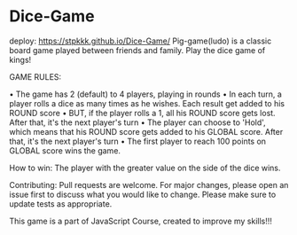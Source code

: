 # Dice-Game
deploy: https://stpkkk.github.io/Dice-Game/
Pig-game(ludo) is a classic board game played between friends and family. Play the dice game of kings!

GAME RULES:

• The game has 2 (default) to 4 players, playing in rounds
• In each turn, a player rolls a dice as many times as he wishes. Each result get added to his ROUND score
• BUT, if the player rolls a 1, all his ROUND score gets lost. After that, it's the next player's turn
• The player can choose to 'Hold', which means that his ROUND score gets added to his GLOBAL score. After that, it's the next player's turn
• The first player to reach 100 points on GLOBAL score wins the game.

How to win:
The player with the greater value on the side of the dice wins.

Contributing:
Pull requests are welcome. For major changes, please open an issue first to discuss what you would like to change. Please make sure to update tests as appropriate.

This game is a part of JavaScript Course, created to improve my skills!!!
